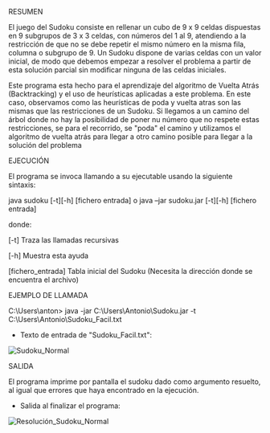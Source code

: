 RESUMEN

El juego del Sudoku consiste en rellenar un cubo de 9 x 9 celdas dispuestas en 9 subgrupos de
3 x 3 celdas, con números del 1 al 9, atendiendo a la restricción de que no se debe repetir el mismo
número en la misma fila, columna o subgrupo de 9. Un Sudoku dispone de varias celdas con un
valor inicial, de modo que debemos empezar a resolver el problema a partir de esta solución parcial
sin modificar ninguna de las celdas iniciales.

Este programa esta hecho para el aprendizaje del algoritmo de Vuelta Atrás (Backtracking) y 
el uso de heurísticas aplicadas a este problema. En este caso, observamos como las heurísticas
de poda y vuelta atras son las mismas que las restricciones de un Sudoku.
Si llegamos a un camino del árbol donde no hay la posibilidad de poner nu número que no respete estas 
restricciones, se para el recorrido, se "poda" el camino y utilizamos el algoritmo de vuelta atrás
para llegar a otro camino posible para llegar a la solución del problema


EJECUCIÓN

El programa se invoca llamando a su ejecutable usando la siguiente sintaxis:

java sudoku [-t][-h] [fichero entrada]
o
java –jar sudoku.jar [-t][-h] [fichero entrada]

donde:

[-t]                Traza las llamadas recursivas

[-h]                Muestra esta ayuda

[fichero_entrada]   Tabla inicial del Sudoku (Necesita la dirección donde se encuentra el archivo)


EJEMPLO DE LLAMADA

C:\Users\anton> java -jar C:\Users\Antonio\Sudoku.jar -t C:\Users\Antonio\Sudoku_Facil.txt
* Texto de entrada de "Sudoku_Facil.txt":

![Sudoku_Normal](https://github.com/user-attachments/assets/cc83fc53-b36b-4196-859c-bbe441fb4b0e)


SALIDA

El programa imprime por pantalla el sudoku dado como argumento resuelto, al igual que errores que haya encontrado en la ejecución.
* Salida al finalizar el programa:


![Resolución_Sudoku_Normal](https://github.com/user-attachments/assets/8d1409af-82d4-4399-9cbf-f4ab75a66787)

